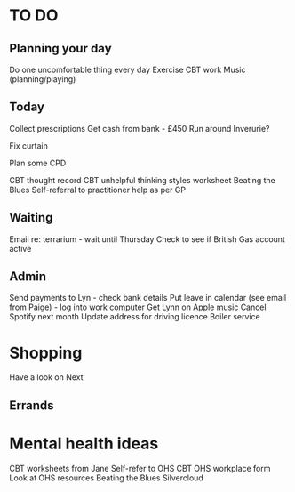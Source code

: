 # TO DO
## Planning your day
Do one uncomfortable thing every day
Exercise
CBT work
Music (planning/playing)

## Today
Collect prescriptions
Get cash from bank - £450
Run around Inverurie?

Fix curtain

Plan some CPD

CBT thought record
CBT unhelpful thinking styles worksheet
Beating the Blues
Self-referral to practitioner help as per GP

## Waiting
Email re: terrarium - wait until Thursday
Check to see if British Gas account active

## Admin
Send payments to Lyn - check bank details
Put leave in calendar (see email from Paige) - log into work computer
Get Lynn on Apple music
Cancel Spotify next month
Update address for driving licence
Boiler service

# Shopping
Have a look on Next

## Errands

# Mental health ideas
CBT worksheets from Jane
Self-refer to OHS CBT
OHS workplace form
Look at OHS resources
Beating the Blues
Silvercloud